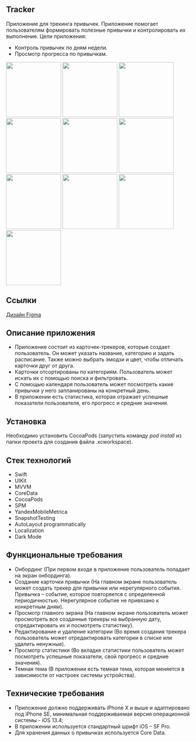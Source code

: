 ## Tracker

Приложение для трекинга привычек. Приложение помогает пользователям формировать полезные привычки и контролировать их выполнение.
Цели приложения:

- Контроль привычек по дням недели.
- Просмотр прогресса по привычкам.

<img src="https://github.com/shishmakovaDaria/ImageFeed/assets/114743567/caf88e22-fda5-4c2b-849c-089a4c752ebe" width="150">
<img src="https://github.com/shishmakovaDaria/ImageFeed/assets/114743567/6b3a6431-e25f-4488-bc0e-e28a5ee2e143" width="150">
<img src="https://github.com/shishmakovaDaria/ImageFeed/assets/114743567/60868154-db28-4a72-95c6-d45ba11d3fd4" width="150">
<img src="https://github.com/shishmakovaDaria/ImageFeed/assets/114743567/5e30df4b-6203-4428-ad10-1fcae9274124" width="150">
<img src="https://github.com/shishmakovaDaria/ImageFeed/assets/114743567/5b30b7db-cea9-48eb-bc62-440e6a834101" width="150">
<img src="https://github.com/shishmakovaDaria/ImageFeed/assets/114743567/2ffaa7ac-621a-4d60-9ad7-1c567499e83d" width="150">
<img src="https://github.com/shishmakovaDaria/ImageFeed/assets/114743567/66dd6c4b-ba40-4fef-95d1-5702b9e7e8fd" width="150">
<img src="https://github.com/shishmakovaDaria/ImageFeed/assets/114743567/0c5a6313-6bbc-4bee-83ab-32db2ae57cbe" width="150">
<img src="https://github.com/shishmakovaDaria/ImageFeed/assets/114743567/b9a30e68-6abe-4b20-a5eb-a625e7cf3b76" width="150">
<img src="https://github.com/shishmakovaDaria/ImageFeed/assets/114743567/e2db10a8-f288-470e-b336-4814e04c956b" width="150">

## Ссылки

[Дизайн Figma](https://www.figma.com/file/owAO4CAPTJdpM1BZU5JHv7/Tracker-(YP)?t=SZDLmkWeOPX4y6mp-0)

## Описание приложения

- Приложение состоит из карточек-трекеров, которые создает пользователь. Он может указать название, категорию и задать расписание. Также можно выбрать эмодзи и цвет, чтобы отличать карточки друг от друга.
- Карточки отсортированы по категориям. Пользователь может искать их с помощью поиска и фильтровать.
- С помощью календаря пользователь может посмотреть какие привычки у него запланированы на конкретный день.
- В приложении есть статистика, которая отражает успешные показатели пользователя, его прогресс и средние значения.

## Установка
Необходимо установить CocoaPods (запустить команду *pod install* из папки проекта для создания файла .xcworkspace).

## Стек технологий
- Swift
- UIKit
- MVVM
- CoreData
- CocoaPods
- SPM
- YandexMobileMetrica
- SnapshotTesting
- AutoLayout programmatically
- Localization
- Dark Mode

## Функциональные требования
- Онбординг (При первом входе в приложение пользователь попадает на экран онбординга).
- Создание карточки привычки (На главном экране пользователь может создать трекер для привычки или нерегулярного события. Привычка – событие, которое повторяется с определенной периодичностью. Нерегулярное событие не привязано к конкретным дням).
- Просмотр главного экрана (На главном экране пользователь может просмотреть все созданные трекеры на выбранную дату, отредактировать их и посмотреть статистику).
- Редактирование и удаление категории (Во время создания трекера пользователь может отредактировать категории в списке или удалить ненужные).
- Просмотр статистики (Во вкладке статистики пользователь может посмотреть успешные показатели, свой прогресс и средние значения).
- Темная тема (В приложении есть темная тема, которая меняется в зависимости от настроек системы устройства).

## Технические требования

- Приложение должно поддерживать iPhone X и выше и адаптировано под iPhone SE, минимальная поддерживаемая версия операционной системы - iOS 13.4;
- В приложении используется стандартный шрифт iOS – SF Pro.
- Для хранения данных о привычках используется Core Data.
